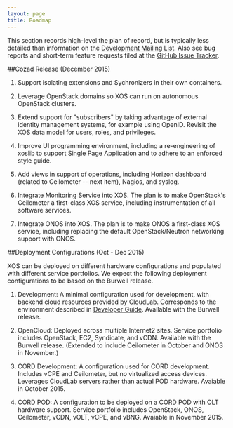 ```yaml
---
layout: page
title: Roadmap
---
```


This section records high-level the plan of record, but is typically
less detailed than information on the
[Development Mailing List](https://groups.google.com/a/xosproject.org/forum/#!forum/devel).
Also see bug reports and short-term feature requests filed at the [GitHub Issue
Tracker](https://github.com/open-cloud/xos/issues).

##Cozad Release (December 2015)

1. Support isolating extensions and Sychronizers in their own containers.

2. Leverage OpenStack domains so XOS can run on autonomous
    OpenStack clusters.

3. Extend support for "subscribers" by taking advantage of external
   identity management systems, for example using OpenID. Revisit
   the XOS data model for users, roles, and privileges.

4. Improve UI programming environment, including a re-engineering
    of xoslib to support Single Page Application and to adhere to an
    enforced style guide.

5. Add views in support of operations, including Horizon dashboard
    (related to Ceilometer -- next item), Nagios, and syslog.

6. Integrate Monitoring Service into XOS. The plan is to make
    OpenStack's Ceilometer a first-class XOS service, including
   instrumentation of all software services.

7. Integrate ONOS into XOS. The plan is to make ONOS a
   first-class XOS service, including replacing the default
   OpenStack/Neutron networking support with ONOS. 

##Deployment Configurations (Oct - Dec 2015)

XOS can be deployed on different hardware configurations and populated
with different service portfolios. We expect the following deployment
configurations to be based on the Burwell release.

1. Development: A minimal configuration used for development, with backend
cloud resources provided by CloudLab. Corresponds to the environment
described in [Developer Guide](../2_developer). Available with the
Burwell release.

2. OpenCloud: Deployed across multiple Internet2 sites. Service
portfolio includes OpenStack, EC2, Syndicate, and vCDN. Available with
the Burwell release. (Extended to include Ceilometer in October and
ONOS in November.)

3. CORD Development: A configuration used for CORD development. 
Includes vCPE and Ceilometer, but no virtualized access devices. 
Leverages CloudLab servers rather than actual POD hardware. 
Avaiable in October 2015.

4. CORD POD: A configuration to be deployed on a CORD POD with OLT
hardware support. Service portfolio includes OpenStack, ONOS,
Ceilometer, vCDN, vOLT, vCPE, and vBNG. Avaiable in November 2015.
